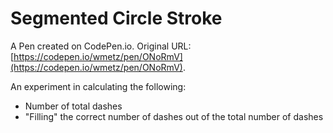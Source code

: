 # Segmented Circle Stroke

A Pen created on CodePen.io. Original URL: [https://codepen.io/wmetz/pen/ONoRmV](https://codepen.io/wmetz/pen/ONoRmV).

An experiment in calculating the following:
- Number of total dashes
- "Filling" the correct number of dashes out of the total number of dashes

